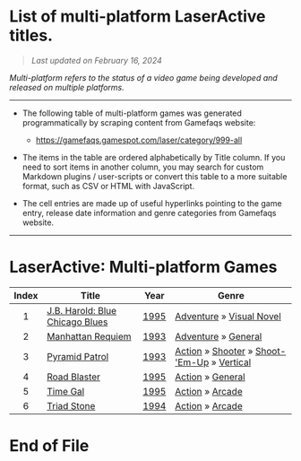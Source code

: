 ﻿# List of multi-platform LaserActive titles.

> *Last updated on February 16, 2024*

_Multi-platform refers to the status of a video game being developed and released on multiple platforms._

-----------------------------

 - The following table of multi-platform games was generated programmatically by scraping content from Gamefaqs website: 

    - https://gamefaqs.gamespot.com/laser/category/999-all
      
 - The items in the table are ordered alphabetically by Title column. If you need to sort items in another column, you may search for custom Markdown plugins / user-scripts or convert this table to a more suitable format, such as CSV or HTML with JavaScript.

 - The cell entries are made up of useful hyperlinks pointing to the game entry, release date information and genre categories from Gamefaqs website.

-----------------------------
# LaserActive∶ Multi-platform Games
|Index|Title|Year|Genre|
|:--:|--|--|--|
|1|<a href="https://gamefaqs.gamespot.com/laser/941922-jb-harold-blue-chicago-blues" target="_blank" rel="noopener noreferrer">J.B. Harold: Blue Chicago Blues</a>|<a href="https://gamefaqs.gamespot.com/laser/941922-jb-harold-blue-chicago-blues/data" target="_blank" rel="noopener noreferrer">1995</a>|<a href="https://gamefaqs.gamespot.com/laser/category/50-adventure" target="_blank" rel="noopener noreferrer">Adventure</a> &raquo; <a href="https://gamefaqs.gamespot.com/laser/category/294-adventure-visual-novel" target="_blank" rel="noopener noreferrer">Visual Novel</a>|
|2|<a href="https://gamefaqs.gamespot.com/laser/941923-manhattan-requiem" target="_blank" rel="noopener noreferrer">Manhattan Requiem</a>|<a href="https://gamefaqs.gamespot.com/laser/941923-manhattan-requiem/data" target="_blank" rel="noopener noreferrer">1993</a>|<a href="https://gamefaqs.gamespot.com/laser/category/50-adventure" target="_blank" rel="noopener noreferrer">Adventure</a> &raquo; <a href="https://gamefaqs.gamespot.com/laser/category/251-adventure-general" target="_blank" rel="noopener noreferrer">General</a>|
|3|<a href="https://gamefaqs.gamespot.com/laser/941925-pyramid-patrol" target="_blank" rel="noopener noreferrer">Pyramid Patrol</a>|<a href="https://gamefaqs.gamespot.com/laser/941925-pyramid-patrol/data" target="_blank" rel="noopener noreferrer">1993</a>|<a href="https://gamefaqs.gamespot.com/laser/category/54-action" target="_blank" rel="noopener noreferrer">Action</a> &raquo; <a href="https://gamefaqs.gamespot.com/laser/category/55-action-shooter" target="_blank" rel="noopener noreferrer">Shooter</a> &raquo; <a href="https://gamefaqs.gamespot.com/laser/category/313-action-shooter-shoot-em-up" target="_blank" rel="noopener noreferrer">Shoot-&#039;Em-Up</a> &raquo; <a href="https://gamefaqs.gamespot.com/laser/category/83-action-shooter-shoot-em-up-vertical" target="_blank" rel="noopener noreferrer">Vertical</a>|
|4|<a href="https://gamefaqs.gamespot.com/laser/941927-road-blaster" target="_blank" rel="noopener noreferrer">Road Blaster</a>|<a href="https://gamefaqs.gamespot.com/laser/941927-road-blaster/data" target="_blank" rel="noopener noreferrer">1995</a>|<a href="https://gamefaqs.gamespot.com/laser/category/54-action" target="_blank" rel="noopener noreferrer">Action</a> &raquo; <a href="https://gamefaqs.gamespot.com/laser/category/250-action-general" target="_blank" rel="noopener noreferrer">General</a>|
|5|<a href="https://gamefaqs.gamespot.com/laser/930599-time-gal" target="_blank" rel="noopener noreferrer">Time Gal</a>|<a href="https://gamefaqs.gamespot.com/laser/930599-time-gal/data" target="_blank" rel="noopener noreferrer">1995</a>|<a href="https://gamefaqs.gamespot.com/laser/category/54-action" target="_blank" rel="noopener noreferrer">Action</a> &raquo; <a href="https://gamefaqs.gamespot.com/laser/category/289-action-arcade" target="_blank" rel="noopener noreferrer">Arcade</a>|
|6|<a href="https://gamefaqs.gamespot.com/laser/941930-triad-stone" target="_blank" rel="noopener noreferrer">Triad Stone</a>|<a href="https://gamefaqs.gamespot.com/laser/941930-triad-stone/data" target="_blank" rel="noopener noreferrer">1994</a>|<a href="https://gamefaqs.gamespot.com/laser/category/54-action" target="_blank" rel="noopener noreferrer">Action</a> &raquo; <a href="https://gamefaqs.gamespot.com/laser/category/289-action-arcade" target="_blank" rel="noopener noreferrer">Arcade</a>|

# End of File